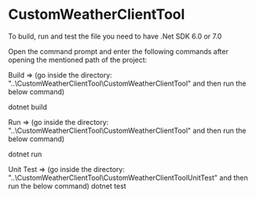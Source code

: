 # CustomWeatherClientTool
To build, run and test the file you need to have .Net SDK 6.0 or 7.0

Open the command prompt and enter the following commands after opening the mentioned path of the project:

Build => (go inside the directory: "..\CustomWeatherClientTool\CustomWeatherClientTool" and then run the below command)

dotnet build 

Run => (go inside the directory: "..\CustomWeatherClientTool\CustomWeatherClientTool" and then run the below command)

dotnet run 

Unit Test => (go inside the directory: "..\CustomWeatherClientTool\CustomWeatherClientToolUnitTest" and then run the below command)
dotnet test 
